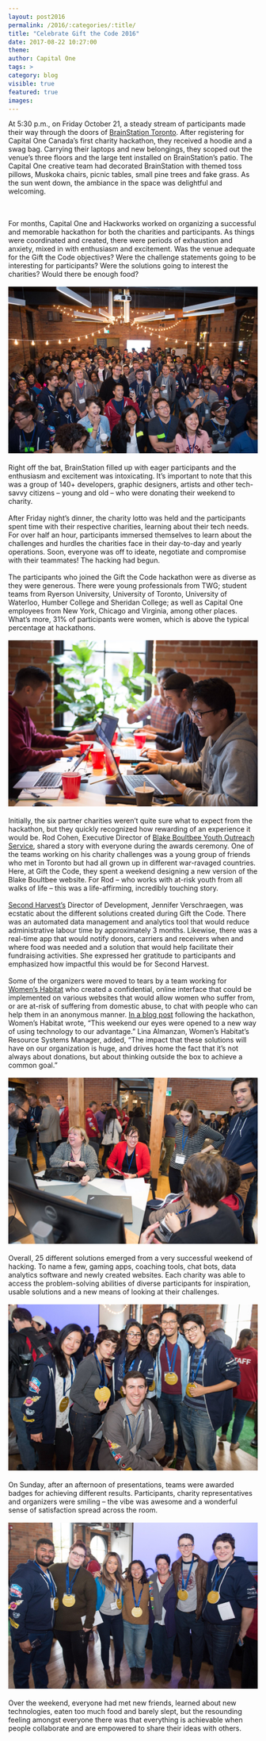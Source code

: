 ```yaml
---
layout: post2016
permalink: /2016/:categories/:title/
title: "Celebrate Gift the Code 2016"
date: 2017-08-22 10:27:00
theme:
author: Capital One
tags: >
category: blog
visible: true
featured: true
images:
---
```

At 5:30 p.m., on Friday October 21, a steady stream of participants made their way through the doors of <a href="https://brainstation.io/" target="_blank">BrainStation Toronto</a>. After registering for Capital One Canada’s first charity hackathon, they received a hoodie and a swag bag. Carrying their laptops and new belongings, they scoped out the venue’s three floors and the large tent installed on BrainStation’s patio. The Capital One creative team had decorated BrainStation with themed toss pillows, Muskoka chairs, picnic tables, small pine trees and fake grass. As the sun went down, the ambiance in the space was delightful and welcoming.
<!--more-->
<br />
<br />
For months, Capital One and Hackworks worked on organizing a successful and memorable hackathon for both the charities and participants. As things were coordinated and created, there were periods of exhaustion and anxiety, mixed in with enthusiasm and excitement. Was the venue adequate for the Gift the Code objectives? Were the challenge statements going to be interesting for participants? Were the solutions going to interest the charities? Would there be enough food?
<br />
<br />
<img src="/assets/img/blog/2016/GiftTheCode_Blog1.jpg" class="blog-image">
<br />
<br />
Right off the bat, BrainStation filled up with eager participants and the enthusiasm and excitement was intoxicating. It’s important to note that this was a group of 140+ developers, graphic designers, artists and other tech-savvy citizens – young and old – who were donating their weekend to charity.
<br />
<br />
After Friday night’s dinner, the charity lotto was held and the participants spent time with their respective charities, learning about their tech needs. For over half an hour, participants immersed themselves to learn about the challenges and hurdles the charities face in their day-to-day and yearly operations. Soon, everyone was off to ideate, negotiate and compromise with their teammates! The hacking had begun.
<br />
<br />
The participants who joined the Gift the Code hackathon were as diverse as they were generous. There were young professionals from TWG; student teams from Ryerson University, University of Toronto, University of Waterloo, Humber College and Sheridan College; as well as Capital One employees from New York, Chicago and Virginia, among other places. What’s more, 31% of participants were women, which is above the typical percentage at hackathons.
<br />
<br />
<img src="/assets/img/blog/2016/GiftTheCode_Blog5_HappyCoding.jpg" class="blog-image">
<br />
<br />
Initially, the six partner charities weren’t quite sure what to expect from the hackathon, but they quickly recognized how rewarding of an experience it would be. Rod Cohen, Executive Director of <a href="http://bbyos.org/" target="_blank">Blake Boultbee Youth Outreach Service</a>, shared a story with everyone during the awards ceremony. One of the teams working on his charity challenges was a young group of friends who met in Toronto but had all grown up in different war-ravaged countries. Here, at Gift the Code, they spent a weekend designing a new version of the Blake Boultbee website. For Rod – who works with at-risk youth from all walks of life – this was a life-affirming, incredibly touching story.
<br />
<br />
<a href="http://www.secondharvest.ca/" target="_blank">Second Harvest’s</a> Director of Development, Jennifer Verschraegen, was ecstatic about the different solutions created during Gift the Code. There was an automated data management and analytics tool that would reduce administrative labour time by approximately 3 months. Likewise, there was a real-time app that would notify donors, carriers and receivers when and where food was needed and a solution that would help facilitate their fundraising activities. She expressed her gratitude to participants and emphasized how impactful this would be for Second Harvest.
<br />
<br />
Some of the organizers were moved to tears by a team working for <a href="https://womenshabitat.ca/" target="_blank">Women’s Habitat</a> who created a confidential, online interface that could be implemented on various websites that would allow women who suffer from, or are at-risk of suffering from domestic abuse, to chat with people who can help them in an anonymous manner. <a href="https://womenshabitat.ca/news/hackathon-2016-giftthecode/" target="_blank">In a blog post</a> following the hackathon, Women’s Habitat wrote, “This weekend our eyes were opened to a new way of using technology to our advantage.” Lina Almanzan, Women’s Habitat’s Resource Systems Manager, added, “The impact that these solutions will have on our organization is huge, and drives home the fact that it’s not always about donations, but about thinking outside the box to achieve a common goal.”
<br />
<br />
<img src="/assets/img/blog/2016/GiftTheCode_Blog4_AnneJillTorontoPflag.jpg" class="blog-image">
<br />
<br />
Overall, 25 different solutions emerged from a very successful weekend of hacking. To name a few, gaming apps, coaching tools, chat bots, data analytics software and newly created websites. Each charity was able to access the problem-solving abilities of diverse participants for inspiration, usable solutions and a new means of looking at their challenges.
<br />
<br />
<img src="/assets/img/blog/2016/GiftTheCode_Blog2_LukeHollandBloorview.jpg" class="blog-image">
<br />
<br />
On Sunday, after an afternoon of presentations, teams were awarded badges for achieving different results. Participants, charity representatives and organizers were smiling – the vibe was awesome and a wonderful sense of satisfaction spread across the room.
<br />
<br />
<img src="/assets/img/blog/2016/GiftTheCode_Blog3_LizProsperCanada.jpg" class="blog-image">
<br />
<br />
Over the weekend, everyone had met new friends, learned about new technologies, eaten too much food and barely slept, but the resounding feeling amongst everyone there was that everything is achievable when people collaborate and are empowered to share their ideas with others.
